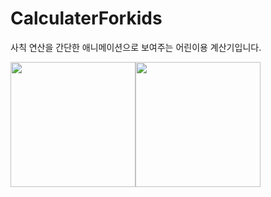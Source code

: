 # CalculaterForkids
사칙 연산을 간단한 애니메이션으로 보여주는 어린이용 계산기입니다.

<div style="display:flex">
  <img width="200" src="https://user-images.githubusercontent.com/72330884/156919957-8774498c-f898-407f-9d40-24d25883f565.jpg">
  <img width="200" src="https://user-images.githubusercontent.com/72330884/156919967-185ba9a1-16fc-484e-a204-8246bf889e6b.jpg">
</div>
